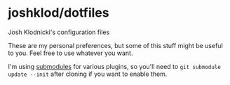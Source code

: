 # joshklod/dotfiles
Josh Klodnicki's configuration files

These are my personal preferences, but some of this stuff might be useful to
you.  Feel free to use whatever you want.

I'm using [submodules](https://git-scm.com/book/en/v2/Git-Tools-Submodules)
for various plugins, so you'll need to `git submodule update --init` after
cloning if you want to enable them.
